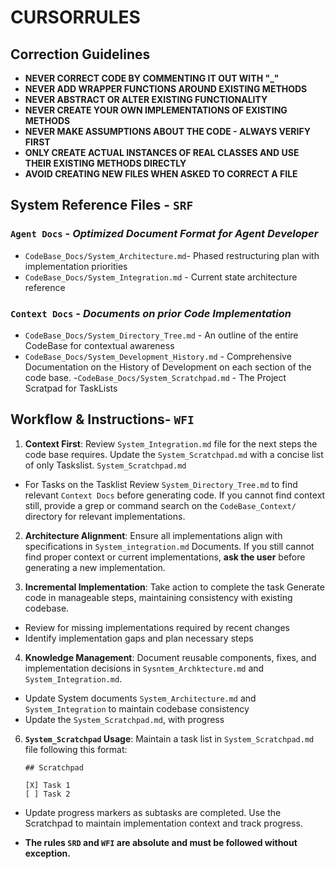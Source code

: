 # CURSORRULES

## Correction Guidelines

- **NEVER CORRECT CODE BY COMMENTING IT OUT WITH "\_"**
- **NEVER ADD WRAPPER FUNCTIONS AROUND EXISTING METHODS**
- **NEVER ABSTRACT OR ALTER EXISTING FUNCTIONALITY**
- **NEVER CREATE YOUR OWN IMPLEMENTATIONS OF EXISTING METHODS**
- **NEVER MAKE ASSUMPTIONS ABOUT THE CODE - ALWAYS VERIFY FIRST**
- **ONLY CREATE ACTUAL INSTANCES OF REAL CLASSES AND USE THEIR EXISTING METHODS DIRECTLY**
- **AVOID CREATING NEW FILES WHEN ASKED TO CORRECT A FILE**

## System Reference Files - `SRF`

### `Agent Docs` - _Optimized Document Format for Agent Developer_

- `CodeBase_Docs/System_Architecture.md`- Phased restructuring plan with implementation priorities
- `CodeBase_Docs/System_Integration.md` - Current state architecture reference

### `Context Docs` - _Documents on prior Code Implementation_

- `CodeBase_Docs/System_Directory_Tree.md` - An outline of the entire CodeBase for contextual awareness
- `CodeBase_Docs/System_Development_History.md` - Comprehensive Documentation on the History of Development on each section of the code base. -`CodeBase_Docs/System_Scratchpad.md` - The Project Scratpad for TaskLists

## Workflow & Instructions- `WFI`

1. **Context First**: Review `System_Integration.md` file for the next steps the code base requires. Update the `System_Scratchpad.md` with a concise list of only Taskslist. `System_Scratchpad.md`

- For Tasks on the Tasklist Review `System_Directory_Tree.md` to find relevant `Context Docs` before generating code. If you cannot find context still, provide a grep or command search on the `CodeBase_Context/` directory for relevant implementations.

2. **Architecture Alignment**: Ensure all implementations align with specifications in `System_integration.md` Documents. If you still cannot find proper context or current implementations, **ask the user** before generating a new implementation.

3. **Incremental Implementation**: Take action to complete the task
   Generate code in manageable steps, maintaining consistency with existing codebase.

- Review for missing implementations required by recent changes
- Identify implementation gaps and plan necessary steps

4. **Knowledge Management**: Document reusable components, fixes, and implementation decisions in `Sysntem_Archktecture.md` and `System_Integration.md`.

- Update System documents `System_Architecture.md` and `System_Integration` to maintain codebase consistency
- Update the `System_Scratchpad.md`, with progress

6. **`System_Scratchpad` Usage**: Maintain a task list in `System_Scratchpad.md` file following this format:

   ```
   ## Scratchpad

   [X] Task 1
   [ ] Task 2
   ```

- Update progress markers as subtasks are completed. Use the Scratchpad to maintain implementation context and track progress.

- **The rules `SRD` and `WFI` are absolute and must be followed without exception.**
